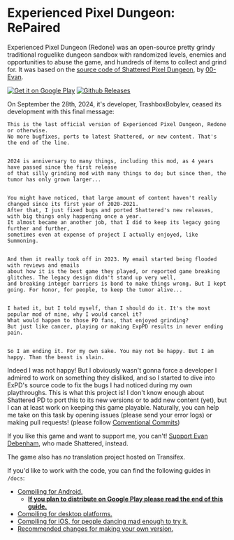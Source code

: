 # Experienced Pixel Dungeon: RePaired

Experienced Pixel Dungeon (Redone) was an open-source pretty grindy traditional roguelike dungeon sandbox with randomized levels, enemies and opportunities to abuse the game, and hundreds of items to collect and grind for. It was based on the [source code of Shattered Pixel Dungeon](https://github.com/00-Evan/shattered-pixel-dungeon), by [00-Evan](https://shatteredpixel.com).

[![Get it on Google Play](https://shatteredpixel.com/assets/images/badges/gplay.png)](https://play.google.com/store/apps/details?id=com.trashboxbobylev.experiencedpixeldungeon.redone)
[![Github Releases](https://shatteredpixel.com/assets/images/badges/github.png)](https://github.com/TrashboxBobylev/Experienced-Pixel-Dungeon-Redone/releases)

On September the 28th, 2024, it's developer, TrashboxBobylev, ceased its development with this final message:

```
This is the last official version of Experienced Pixel Dungeon, Redone or otherwise.
No more bugfixes, ports to latest Shattered, or new content. That's the end of the line.
 

2024 is anniversary to many things, including this mod, as 4 years have passed since the first release 
of that silly grinding mod with many things to do; but since then, the tumor has only grown larger...
 

You might have noticed, that large amount of content haven't really changed since its first year of 2020-2021. 
After that, I just fixed bugs and ported Shattered's new releases, with big things only happening once a year. 
It almost became an another job, that I did to keep its legacy going further and further, 
sometimes even at expense of project I actually enjoyed, like Summoning.
 

And then it really took off in 2023. My email started being flooded with reviews and emails 
about how it is the best game they played, or reported game breaking glitches. The legacy design didn't stand up very well, 
and breaking integer barriers is bond to make things wrong. But I kept going. For honor, for people, to keep the tumor alive...
 

I hated it, but I told myself, than I should do it. It's the most popular mod of mine, why I would cancel it? 
What would happen to those PD fans, that enjoyed grinding? 
But just like cancer, playing or making ExpPD results in never ending pain.
 

So I am ending it. For my own sake. You may not be happy. But I am happy. Than the beast is slain.
```

Indeed I was not happy! But I obviously wasn't gonna force a developer I admired to work on something they disliked, and so I started to dive into ExPD's source code to fix the bugs I had noticed during my own playthroughs. 
This is what this project is! I don't know enough about Shattered PD to port this to its new versions or to add new content (yet), but I can at least work on keeping this game playable. Naturally, you can help me take on this task by opening issues (please send your error logs) or making pull requests! (please follow [Conventional Commits](https://www.conventionalcommits.org/en/v1.0.0/))

If you like this game and want to support me, you can't! [Support Evan Debenham](https://www.patreon.com/ShatteredPixel), who made Shattered, instead.

The game also has *no* translation project hosted on Transifex.

If you'd like to work with the code, you can find the following guides in `/docs`:
- [Compiling for Android.](docs/getting-started-android.md)
    - **[If you plan to distribute on Google Play please read the end of this guide.](docs/getting-started-android.md#distributing-your-apk)**
- [Compiling for desktop platforms.](docs/getting-started-desktop.md)
- [Compiling for iOS, for people dancing mad enough to try it.](docs/getting-started-ios.md)
- [Recommended changes for making your own version.](docs/recommended-changes.md)
